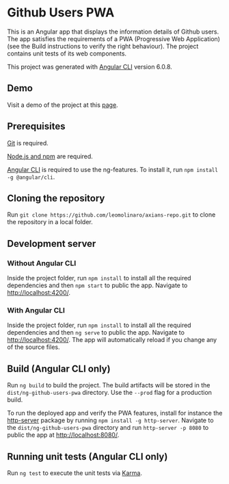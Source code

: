 # Github Users PWA

This is an Angular app that displays the information details of Github users. The app satisfies the requirements of a PWA (Progressive Web Application) (see the Build instructions to verify the right behaviour). The project contains unit tests of its web components.

This project was generated with [Angular CLI](https://github.com/angular/angular-cli) version 6.0.8.

## Demo

Visit a demo of the project at this [page](https://leomolinaro.github.io/axians-repo/dist/ng-githubusers-pwa).

## Prerequisites

[Git](https://git-scm.com/downloads) is required.

[Node.js and npm](https://nodejs.org/en/download/) are required.

[Angular CLI](https://github.com/angular/angular-cli) is required to use the ng-features. To install it, run `npm install -g @angular/cli`.

## Cloning the repository

Run `git clone https://github.com/leomolinaro/axians-repo.git` to clone the repository in a local folder.

## Development server

### Without Angular CLI

Inside the project folder, run `npm install` to install all the required dependencies and then `npm start` to public the app. Navigate to [http://localhost:4200/](http://localhost:4200/).

### With Angular CLI

Inside the project folder, run `npm install` to install all the required dependencies and then `ng serve` to public the app. Navigate to [http://localhost:4200/](http://localhost:4200/). The app will automatically reload if you change any of the source files.

## Build (Angular CLI only)

Run `ng build` to build the project. The build artifacts will be stored in the `dist/ng-github-users-pwa` directory. Use the `--prod` flag for a production build.

To run the deployed app and verify the PWA features, install for instance the [http-server](https://www.npmjs.com/package/http-server) package by running `npm install -g http-server`. Navigate to the `dist/ng-github-users-pwa` directory and run `http-server -p 8080` to public the app at [http://localhost:8080/](http://localhost:8080/).

## Running unit tests (Angular CLI only)

Run `ng test` to execute the unit tests via [Karma](https://karma-runner.github.io).
